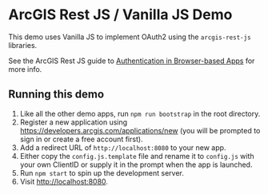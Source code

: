 # ArcGIS Rest JS / Vanilla JS Demo

This demo uses Vanilla JS to implement OAuth2 using
the `arcgis-rest-js` libraries.

See the ArcGIS Rest JS guide to [Authentication in Browser-based Apps](https://esri.github.io/arcgis-rest-js/guides/browser-authentication/) for more info.

## Running this demo
1. Like all the other demo apps, run `npm run bootstrap` in the root directory.
1. Register a new application using https://developers.arcgis.com/applications/new (you will be prompted to sign in or create a free account first).
1. Add a redirect URL of `http://localhost:8080` to your new app.
1. Either copy the `config.js.template` file and rename it to `config.js` with your own ClientID or supply it in the prompt when the app is launched.
1. Run `npm start` to spin up the development server.
1. Visit [http://localhost:8080](http://localhost:8080).
